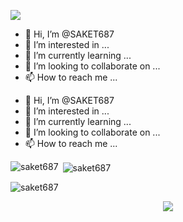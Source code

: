 <p align="centre"> <img src="https://komarev.com/ghpvc/?username=saket687&label=Profile%20views&color=0e75b6&style=flat" /> </p>



- 👋 Hi, I’m @SAKET687
- 👀 I’m interested in ...
- 🌱 I’m currently learning ...
- 💞️ I’m looking to collaborate on ...
- 📫 How to reach me ...

<!---
SAKET687/SAKET687 is a ✨ special ✨ repository because its `README.md` (this file) appears on your GitHub profile.
You can click the Preview link to take a look at your changes.
--->


- 👋 Hi, I’m @SAKET687
- 👀 I’m interested in ...
- 🌱 I’m currently learning ...
- 💞️ I’m looking to collaborate on ...
- 📫 How to reach me ...

<!---
SAKET687/SAKET687 is a ✨ special ✨ repository because its `README.md` (this file) appears on your GitHub profile.
You can click the Preview link to take a look at your changes.
--->

<p><img align="left" src="https://github-readme-stats.vercel.app/api/top-langs?username=saket687&show_icons=true&locale=en&layout=compact" alt="saket687" /></p>

<p>&nbsp;<img align="center" src="https://github-readme-stats.vercel.app/api?username=saket687&show_icons=true&locale=en" alt="saket687" /></p>

<p><img align="center" src="https://github-readme-streak-stats.herokuapp.com/?user=saket687&" alt="saket687" /></p>

<p align="center"><img align="center" src="https://profile-counter.glitch.me/{saket687}/count.svg" /></p>